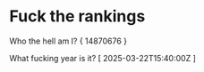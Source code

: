# Fuck the rankings

Who the hell am I?
{ 14870676 }

What fucking year is it?
[ 2025-03-22T15:40:00Z ]
